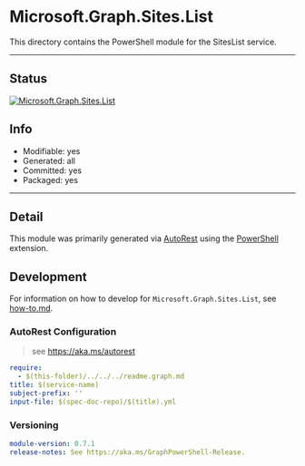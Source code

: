<!-- region Generated -->
# Microsoft.Graph.Sites.List
This directory contains the PowerShell module for the SitesList service.

---
## Status
[![Microsoft.Graph.Sites.List](https://img.shields.io/powershellgallery/v/Microsoft.Graph.Sites.List.svg?style=flat-square&label=Microsoft.Graph.Sites.List "Microsoft.Graph.Sites.List")](https://www.powershellgallery.com/packages/Microsoft.Graph.Sites.List/)

## Info
- Modifiable: yes
- Generated: all
- Committed: yes
- Packaged: yes

---
## Detail
This module was primarily generated via [AutoRest](https://github.com/Azure/autorest) using the [PowerShell](https://github.com/Azure/autorest.powershell) extension.

## Development
For information on how to develop for `Microsoft.Graph.Sites.List`, see [how-to.md](how-to.md).
<!-- endregion -->

### AutoRest Configuration

> see https://aka.ms/autorest

``` yaml
require:
  - $(this-folder)/../../../readme.graph.md
title: $(service-name)
subject-prefix: ''
input-file: $(spec-doc-repo)/$(title).yml
```
### Versioning

``` yaml
module-version: 0.7.1
release-notes: See https://aka.ms/GraphPowerShell-Release.
```
